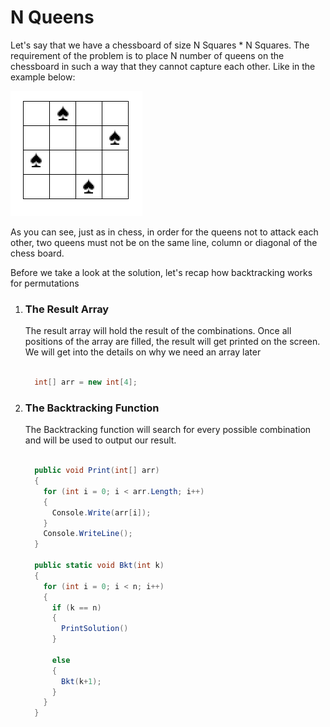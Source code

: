# N Queens

<p>Let's say that we have a chessboard of size N Squares * N Squares. The requirement of the problem is to place N number of queens on the chessboard in such a way that they cannot capture each other. Like in the example below: </p>

![alt text](https://github.com/tudoranghelina91/AlgorithmCodeSnippets/blob/master/Backtracking/nQueens.png)

<p>As you can see, just as in chess, in order for the queens not to attack each other, two queens must not be on the same line, column or diagonal of the chess board.</p>

<p>Before we take a look at the solution, let's recap how backtracking works for permutations</p>

<ol>
  <li>
    <h3>The Result Array</h3>
    <p>The result array will hold the result of the combinations. Once all positions of the array are filled, the result will get printed on the screen. We will get into the details on why we need an array later</p>
    
  ```C#

    int[] arr = new int[4];

  ```
    
  </li>
  <li>
    <h3>The Backtracking Function</h3>
  </li>
  <p>The Backtracking function will search for every possible combination and will be used to output our result.</p>
  
  ```C#  
  
    public void Print(int[] arr)
    {
      for (int i = 0; i < arr.Length; i++)
      {
        Console.Write(arr[i]);
      }
      Console.WriteLine();
    }
    
    public static void Bkt(int k)
    {
      for (int i = 0; i < n; i++)
      {
        if (k == n) 
        {
          PrintSolution()
        }
        
        else
        {
          Bkt(k+1);
        }
      }
    }
    
  ```
  
</ol>
